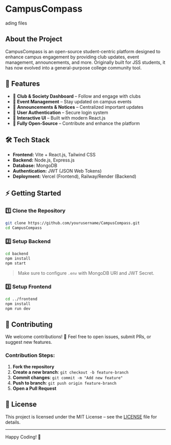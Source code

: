 

# CampusCompass
ading files

##  About the Project
CampusCompass is an open-source student-centric platform designed to enhance campus engagement by providing club updates, event management, announcements, and more. Originally built for JSS students, it has now evolved into a general-purpose college community tool.

## 📌 Features
- 🔹 **Club & Society Dashboard** – Follow and engage with clubs
- 🔹 **Event Management** – Stay updated on campus events
- 🔹 **Announcements & Notices** – Centralized important updates
- 🔹 **User Authentication** – Secure login system
- 🔹 **Interactive UI** – Built with modern React.js
- 🔹 **Fully Open-Source** – Contribute and enhance the platform

## 🛠️ Tech Stack
- **Frontend:** Vite + React.js, Tailwind CSS
- **Backend:** Node.js, Express.js
- **Database:** MongoDB
- **Authentication:** JWT (JSON Web Tokens)
- **Deployment:** Vercel (Frontend), Railway/Render (Backend)

## ⚡ Getting Started

### 1️⃣ Clone the Repository
```sh
git clone https://github.com/yourusername/CampusCompass.git
cd CampusCompass
```

### 2️⃣ Setup Backend
```sh
cd backend
npm install
npm start
```
> Make sure to configure `.env` with MongoDB URI and JWT Secret.

### 3️⃣ Setup Frontend
```sh
cd ../frontend
npm install
npm run dev
```

## 📌 Contributing
We welcome contributions! 🚀 Feel free to open issues, submit PRs, or suggest new features.

### Contribution Steps:
1. **Fork the repository**
2. **Create a new branch**: `git checkout -b feature-branch`
3. **Commit changes**: `git commit -m "Add new feature"`
4. **Push to branch**: `git push origin feature-branch`
5. **Open a Pull Request**

## 📜 License
This project is licensed under the MIT License – see the [LICENSE](LICENSE) file for details.

---
Happy Coding! 🚀

